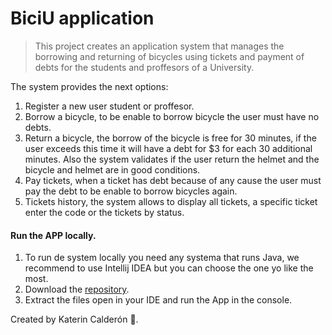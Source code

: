 # BiciU application 

> This project creates an application system that manages the borrowing and
returning of bicycles using tickets and payment of debts for the students and proffesors of a University.

The system provides the next options:

1. Register a new user student or proffesor.
2. Borrow a bicycle, to be enable to borrow bicycle the user must have no debts.
3. Return a bicycle, the borrow of the bicycle is free for 30 minutes, if the user exceeds this time it will have a debt for $3 for each 30 additional minutes. Also the system validates if the user return the helmet and the bicycle and helmet are in good conditions.
4. Pay tickets, when a ticket has debt because of any cause the user must pay the debt to be enable to borrow bicycles again.
5. Tickets history, the system allows to display all tickets, a specific ticket enter the code or the tickets by status.

#### Run the APP locally.

1. To run de system locally you need any systema that runs Java, we recommend to use Intellij IDEA but you can choose the one yo like the most.
2. Download the [repository](https://github.com/Katerinccc/BiciU-Java-App).
3. Extract the files open in your IDE and run the App in the console.

Created by Katerin Calderón 💜.
